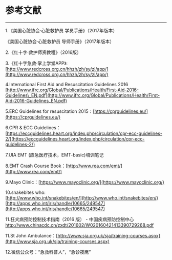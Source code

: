 # 参考文献

---

1.《美国心脏协会·心脏救护员 学员手册》（2017年版本）

《美国心脏协会·心脏救护员 导师手册》（2017年版本）

2.《红十字·救护师资教程》（2016版）

3.《红十字急救·掌上学堂APP》:[http://www.redcross.org.cn/hhzh/zh/sy/zl/app/](http://www.redcross.org.cn/hhzh/zh/sy/zl/app/)

4.International First Aid and Resuscitation Guidelines 2016  
[http://www.ifrc.org/Global/Publications/Health/First-Aid-2016-Guidelines\_EN.pdf](http://www.ifrc.org/Global/Publications/Health/First-Aid-2016-Guidelines_EN.pdf)

5.ERC Guidelines for resuscitation 2015：[https://cprguidelines.eu/](https://cprguidelines.eu/)

6.CPR & ECC Guidelines：[https://eccguidelines.heart.org/index.php/circulation/cpr-ecc-guidelines-2/](https://eccguidelines.heart.org/index.php/circulation/cpr-ecc-guidelines-2/)

7.UIA EMT \(应急医疗技术，EMT-basic\)培训笔记

8.EMT Crash Course Book：[http://www.rea.com/emt/](http://www.rea.com/emt/)

9.Mayo Clinic：[https://www.mayoclinic.org/](https://www.mayoclinic.org/)

10.snakebites who:  
[http://www.who.int/snakebites/en/](http://www.who.int/snakebites/en/)  
[http://apps.who.int/iris/handle/10665/249547](http://apps.who.int/iris/handle/10665/249547)

11.狂犬病预防控制技术指南（2016 版） - 中国疾病预防控制中心  
http://www.chinacdc.cn/zxdt/201602/W020160421413390729268.pdf

11.St John Ambulance：[http://www.sja.org.uk/sja/training-courses.aspx](http://www.sja.org.uk/sja/training-courses.aspx)

12.微信公众号：“急救科普人”，“急诊夜鹰”

